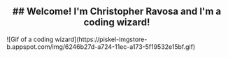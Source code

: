<h2 align="center">
## Welcome! I'm Christopher Ravosa and I'm a coding wizard!
</h2>
![Gif of a coding wizard](https://piskel-imgstore-b.appspot.com/img/6246b27d-a724-11ec-a173-5f19532e15bf.gif)

<!--
**crav12345/crav12345** is a ✨ _special_ ✨ repository because its `README.md` (this file) appears on your GitHub profile.

Here are some ideas to get you started:

- 🔭 I’m currently working on ...
- 🌱 I’m currently learning ...
- 👯 I’m looking to collaborate on ...
- 🤔 I’m looking for help with ...
- 💬 Ask me about ...
- 📫 How to reach me: ...
- 😄 Pronouns: ...
- ⚡ Fun fact: ...
-->
